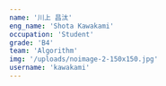 ```yaml
---
name: '川上 昌汰'
eng_name: 'Shota Kawakami'
occupation: 'Student'
grade: 'B4'
team: 'Algorithm'
img: '/uploads/noimage-2-150x150.jpg'
username: 'kawakami'
---
```

